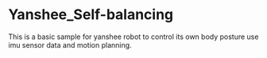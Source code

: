 # Yanshee_Self-balancing
This is a basic sample for yanshee robot to control its own body posture use imu sensor data and motion planning. 
